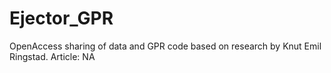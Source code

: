 # Ejector_GPR
OpenAccess sharing of data and GPR code based on research by Knut Emil Ringstad. Article: NA
